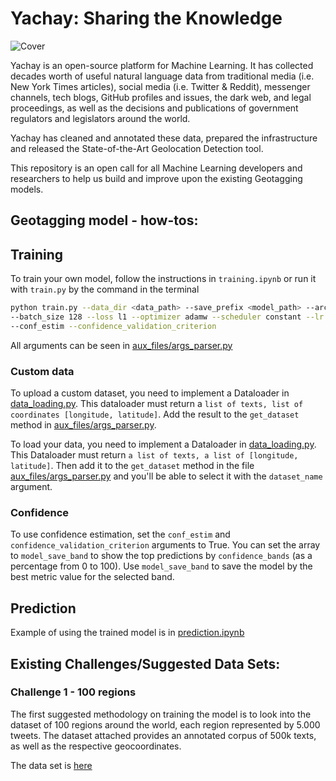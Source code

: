 # Yachay: Sharing the Knowledge

![Cover](https://user-images.githubusercontent.com/29067628/197814413-90cc6585-4580-48a8-88e4-ee2413198a09.png)


Yachay is an open-source platform for Machine Learning. It has collected decades worth of useful natural language data from traditional media (i.e. New York Times articles), social media (i.e. Twitter & Reddit), messenger channels, tech blogs, GitHub profiles and issues, the dark web, and legal proceedings, as well as the decisions and publications of government regulators and legislators around the world.

Yachay has cleaned and annotated these data, prepared the infrastructure and released the State-of-the-Art Geolocation Detection tool. 

This repository is an open call for all Machine Learning developers and researchers to help us build and improve upon the existing Geotagging models. 

## Geotagging model - how-tos:

## Training
To train your own model, follow the instructions in `training.ipynb` or run it with `train.py` by the command in the terminal
```bash
python train.py --data_dir <data_path> --save_prefix <model_path> --arch char_lstm --split_uids
--batch_size 128 --loss l1 --optimizer adamw --scheduler constant --lr 5e-4 --num_epoch 10 
--conf_estim --confidence_validation_criterion
```

All arguments can be seen in [aux_files/args_parser.py](./aux_files/args_parser.py)
### Custom data
To upload a custom dataset, you need to implement a Dataloader in [data_loading.py](./data_loading.py). This dataloader must return a `list of texts, list of coordinates [longitude, latitude]`. Add the result to the `get_dataset` method in [aux_files/args_parser.py](./aux_files/args_parser.py).

To load your data, you need to implement a Dataloader in [data_loading.py](./data_loading.py). This Dataloader must return `a list of texts, a list of [longitude, latitude]`. Then add it to the `get_dataset` method in the file [aux_files/args_parser.py](./aux_files/args_parser.py) and you'll be able to select it with the `dataset_name` argument.

### Confidence
To use confidence estimation, set the `conf_estim` and `confidence_validation_criterion` arguments to True. You can set the array to `model_save_band` to show the top predictions by `confidence_bands` (as a percentage from 0 to 100).
Use `model_save_band` to save the model by the best metric value for the selected band.
## Prediction
Example of using the trained model is in [prediction.ipynb](./prediction.ipynb)

## Existing Challenges/Suggested Data Sets:
### Challenge 1 - 100 regions

The first suggested methodology on training the model is to look into the dataset of 100 regions around the world, each region represented by 5.000 tweets. The dataset attached provides an annotated corpus of 500k texts, as well as the respective geocoordinates.

The data set is [here](https://drive.google.com/file/d/1J5ducw8O628wyXD7qdcvop2pyNbq26tO/view?usp=sharing)
